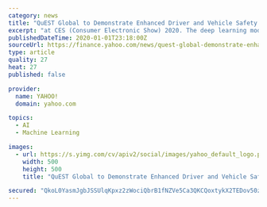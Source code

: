 ```yaml
---
category: news
title: "QuEST Global to Demonstrate Enhanced Driver and Vehicle Safety Using Deep Learning at CES 2020"
excerpt: "at CES (Consumer Electronic Show) 2020. The deep learning models developed by QuEST Global aim to enhance ADAS by improving the accuracy in detection"
publishedDateTime: 2020-01-01T23:18:00Z
sourceUrl: https://finance.yahoo.com/news/quest-global-demonstrate-enhanced-driver-230000378.html
type: article
quality: 27
heat: 27
published: false

provider:
  name: YAHOO!
  domain: yahoo.com

topics:
  - AI
  - Machine Learning

images:
  - url: https://s.yimg.com/cv/apiv2/social/images/yahoo_default_logo.png
    width: 500
    height: 500
    title: "QuEST Global to Demonstrate Enhanced Driver and Vehicle Safety Using Deep Learning at CES 2020"

secured: "QkoL0YasmJgbJSSUlqKpxz2zWociQbrB1fNZVe5Ca3QKCQoxtykX2TEDov50z5pBmLAlPcm1vZWWdx/7dpBci360gnFAvCcWQ8X4Fic+k+zTovib031Wdo6kWtL8XQxaOL6c1VtF0Yo8WXyiyRcM4rK6UVKhwSq2rnuUoKpQOMLFiTFxEIsq/WQvOWmg8jDS2lGXQcZxfbMVyFtr3yYnSVkN7pvW7DEPTrg+AO9ZRPAsG2xypmB3aT9RruNyuoYMcxQ1Ggkt2zOddfVU0dj7JQ==;BMXdB1AVUczzHJqznU9GmA=="
---
```


